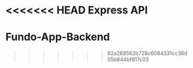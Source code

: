 <<<<<<< HEAD
**Express API**
=======
# Fundo-App-Backend
>>>>>>> 62a268562b728c6084331cc38d05b844bf817c03
